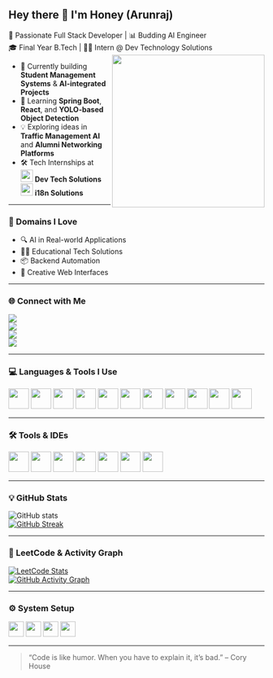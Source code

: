 ## Hey there 👋 I'm Honey (Arunraj)

🚀 Passionate Full Stack Developer | 📊 Budding AI Engineer  
🎓 Final Year B.Tech | 👨‍💻 Intern @ Dev Technology Solutions  
<img align="right" width="300" src="https://media.giphy.com/media/qgQUggAC3Pfv687qPC/giphy.gif" />

- 🔭 Currently building **Student Management Systems** & **AI-integrated Projects**
- 🌱 Learning **Spring Boot**, **React**, and **YOLO-based Object Detection**
- 💡 Exploring ideas in **Traffic Management AI** and **Alumni Networking Platforms**
- 🛠️ Tech Internships at  
  [<img height="24" src="https://i.imgur.com/FndN2gl.png" />](https://devtechnologysolutions.in) **Dev Tech Solutions**  
  [<img height="24" src="https://i.imgur.com/IYKMmln.png" />](https://i18nsolutions.com) **i18n Solutions**

---

### 🧠 Domains I Love
- 🔍 AI in Real-world Applications  
- 👨‍🏫 Educational Tech Solutions  
- 📦 Backend Automation  
- 📱 Creative Web Interfaces  

---

### 🌐 Connect with Me
[<img src="https://img.shields.io/badge/LinkedIn-0077B5?style=for-the-badge&logo=linkedin&logoColor=white" />](https://linkedin.com/in/your-link)  
[<img src="https://img.shields.io/badge/Instagram-E4405F?style=for-the-badge&logo=instagram&logoColor=white" />](https://instagram.com/your-profile)  
[<img src="https://img.shields.io/badge/Portfolio-000000?style=for-the-badge&logo=vercel&logoColor=white" />](https://yourportfolio.vercel.app/)  
[<img src="https://img.shields.io/badge/Email-D14836?style=for-the-badge&logo=gmail&logoColor=white" />](mailto:yourmail@gmail.com)

---

### 💻 Languages & Tools I Use

<img height="40" src="https://img.icons8.com/color/48/java-coffee-cup-logo.png" />
<img height="40" src="https://img.icons8.com/color/48/spring-logo.png" />
<img height="40" src="https://img.icons8.com/color/48/javascript.png" />
<img height="40" src="https://img.icons8.com/color/48/html-5.png" />
<img height="40" src="https://img.icons8.com/color/48/css3.png" />
<img height="40" src="https://img.icons8.com/color/48/react-native.png" />
<img height="40" src="https://img.icons8.com/color/48/mysql-logo.png" />
<img height="40" src="https://img.icons8.com/color/48/mongodb.png" />
<img height="40" src="https://img.icons8.com/color/48/python.png" />
<img height="40" src="https://img.icons8.com/color/48/c-programming.png" />
<img height="40" src="https://img.icons8.com/color/48/firebase.png" />

---

### 🛠 Tools & IDEs

<img height="40" src="https://img.icons8.com/color/48/visual-studio-code-2019.png" />
<img height="40" src="https://img.icons8.com/color/48/intellij-idea.png" />
<img height="40" src="https://img.icons8.com/color/48/eclipse.png" />
<img height="40" src="https://img.icons8.com/color/48/figma--v1.png" />
<img height="40" src="https://img.icons8.com/color/48/git.png" />
<img height="40" src="https://img.icons8.com/fluency/48/netlify.png" />
<img height="40" src="https://img.icons8.com/dusk/64/anaconda.png" />

---

### 💡 GitHub Stats

![GitHub stats](https://github-readme-stats.vercel.app/api?username=your-username&show_icons=true&theme=radical&hide=contribs,issues)  
[![GitHub Streak](https://streak-stats.demolab.com?user=your-username&theme=radical)](https://git.io/streak-stats)

---

### 🎯 LeetCode & Activity Graph

[![LeetCode Stats](https://leetcard.jacoblin.cool/your-leetcode-id?theme=dark&ext=contest)](https://leetcode.com/your-leetcode-id)  
[![GitHub Activity Graph](https://github-readme-activity-graph.vercel.app/graph?username=your-username&theme=dracula&hide_border=true)](https://github.com/ashutosh00710/github-readme-activity-graph)

---

### ⚙️ System Setup

<img height="30" src="https://img.shields.io/badge/Windows-11-blue?style=for-the-badge&logo=windows11&logoColor=white"/>  
<img height="30" src="https://img.shields.io/badge/RAM-16GB-9cf?style=for-the-badge"/>  
<img height="30" src="https://img.shields.io/badge/Processor-Ryzen_5_4600H-ED1C24?style=for-the-badge&logo=amd&logoColor=white"/>  
<img height="30" src="https://img.shields.io/badge/GPU-NVIDIA_GTX1650-76B900?style=for-the-badge&logo=nvidia&logoColor=white"/>

---

> “Code is like humor. When you have to explain it, it’s bad.” – Cory House

